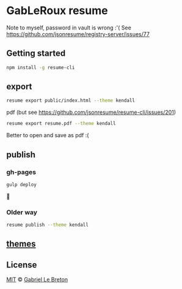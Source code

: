 # GabLeRoux resume

Note to myself, password in vault is wrong :'(
See https://github.com/jsonresume/registry-server/issues/77

## Getting started

```bash
npm install -g resume-cli
```

## export

```bash
resume export public/index.html --theme kendall
```

pdf (but see https://github.com/jsonresume/resume-cli/issues/201)

```bash
resume export resume.pdf --theme kendall
```

Better to open and save as pdf :(

## publish

### gh-pages

```bash
gulp deploy
```

:rocket:

### Older way

```bash
resume publish --theme kendall
```

## [themes](https://jsonresume.org/themes/)

## License

[MIT](LICENSE.md) © [Gabriel Le Breton](https://gableroux.com)
